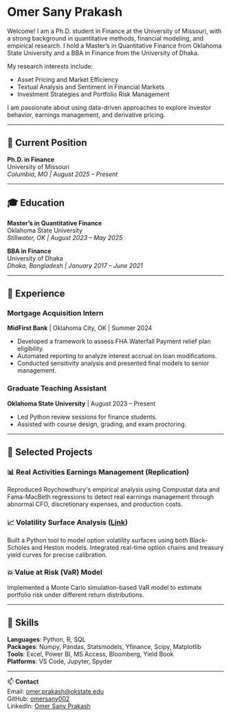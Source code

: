 # Omer Sany Prakash

Welcome! I am a Ph.D. student in Finance at the University of Missouri, with a strong background in quantitative methods, financial modeling, and empirical research. I hold a Master’s in Quantitative Finance from Oklahoma State University and a BBA in Finance from the University of Dhaka.

My research interests include:
- Asset Pricing and Market Efficiency
- Textual Analysis and Sentiment in Financial Markets
- Investment Strategies and Portfolio Risk Management

I am passionate about using data-driven approaches to explore investor behavior, earnings management, and derivative pricing.

---

## 🔬 Current Position
**Ph.D. in Finance**  
University of Missouri  
*Columbia, MO | August 2025 – Present*

---

## 🎓 Education

**Master’s in Quantitative Finance**  
Oklahoma State University  
*Stillwater, OK | August 2023 – May 2025*

**BBA in Finance**  
University of Dhaka  
*Dhaka, Bangladesh | January 2017 – June 2021*

---

## 💼 Experience

### Mortgage Acquisition Intern  
**MidFirst Bank** | Oklahoma City, OK | Summer 2024  
- Developed a framework to assess FHA Waterfall Payment relief plan eligibility.
- Automated reporting to analyze interest accrual on loan modifications.
- Conducted sensitivity analysis and presented final models to senior management.

### Graduate Teaching Assistant  
**Oklahoma State University** | August 2023 – Present  
- Led Python review sessions for finance students.
- Assisted with course design, grading, and exam proctoring.

---

## 📁 Selected Projects

### 📊 Real Activities Earnings Management (Replication)
Reproduced Roychowdhury's empirical analysis using Compustat data and Fama-MacBeth regressions to detect real earnings management through abnormal CFO, discretionary expenses, and production costs.

### 📈 Volatility Surface Analysis ([Link](https://github.com/omersany002/VolatilitySurface))
Built a Python tool to model option volatility surfaces using both Black-Scholes and Heston models. Integrated real-time option chains and treasury yield curves for precise calibration.

### 💥 Value at Risk (VaR) Model
Implemented a Monte Carlo simulation-based VaR model to estimate portfolio risk under different return distributions.

---

## 🔧 Skills

**Languages**: Python, R, SQL  
**Packages**: Numpy, Pandas, Statsmodels, Yfinance, Scipy, Matplotlib  
**Tools**: Excel, Power BI, MS Access, Bloomberg, Yield Book  
**Platforms**: VS Code, Jupyter, Spyder

---

📫 **Contact**  
Email: omer.prakash@okstate.edu  
GitHub: [omersany002](https://github.com/omersany002)  
LinkedIn: [Omer Sany Prakash](https://www.linkedin.com/in/omer-sany-prakash/)
